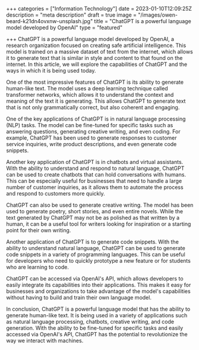 +++
categories = ["Information Technology"]
date = 2023-01-10T12:09:25Z
description = "meta description"
draft = true
image = "/images/owen-beard-k21dn4ovxnw-unsplash.jpg"
title = "ChatGPT is a powerful language model developed by OpenAI"
type = "featured"

+++
ChatGPT is a powerful language model developed by OpenAI, a research organization focused on creating safe artificial intelligence. This model is trained on a massive dataset of text from the internet, which allows it to generate text that is similar in style and content to that found on the internet. In this article, we will explore the capabilities of ChatGPT and the ways in which it is being used today.

One of the most impressive features of ChatGPT is its ability to generate human-like text. The model uses a deep learning technique called transformer networks, which allows it to understand the context and meaning of the text it is generating. This allows ChatGPT to generate text that is not only grammatically correct, but also coherent and engaging.

One of the key applications of ChatGPT is in natural language processing (NLP) tasks. The model can be fine-tuned for specific tasks such as answering questions, generating creative writing, and even coding. For example, ChatGPT has been used to generate responses to customer service inquiries, write product descriptions, and even generate code snippets.

Another key application of ChatGPT is in chatbots and virtual assistants. With the ability to understand and respond to natural language, ChatGPT can be used to create chatbots that can hold conversations with humans. This can be especially useful for businesses that need to handle a large number of customer inquiries, as it allows them to automate the process and respond to customers more quickly.

ChatGPT can also be used to generate creative writing. The model has been used to generate poetry, short stories, and even entire novels. While the text generated by ChatGPT may not be as polished as that written by a human, it can be a useful tool for writers looking for inspiration or a starting point for their own writing.

Another application of ChatGPT is to generate code snippets. With the ability to understand natural language, ChatGPT can be used to generate code snippets in a variety of programming languages. This can be useful for developers who need to quickly prototype a new feature or for students who are learning to code.

ChatGPT can be accessed via OpenAI's API, which allows developers to easily integrate its capabilities into their applications. This makes it easy for businesses and organizations to take advantage of the model's capabilities without having to build and train their own language model.

In conclusion, ChatGPT is a powerful language model that has the ability to generate human-like text. It is being used in a variety of applications such as natural language processing, chatbots, creative writing, and code generation. With the ability to be fine-tuned for specific tasks and easily accessed via OpenAI's API, ChatGPT has the potential to revolutionize the way we interact with machines.